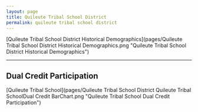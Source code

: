 ```yaml
---
layout: page
title: Quileute Tribal School District
permalink: quileute tribal school district
---
```



[Quileute Tribal School District Historical Demographics](pages/Quileute Tribal School District Historical Demographics.png "Quileute Tribal School District Historical Demographics")

___

## Dual Credit Participation

[Quileute Tribal School](pages/Quileute Tribal School District Quileute Tribal SchoolDual Credit BarChart.png "Quileute Tribal School Dual Credit Participation")


